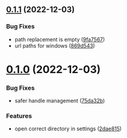 ## [0.1.1](https://github.com/mxsdev/ponychopper/compare/v0.1.0...v0.1.1) (2022-12-03)


### Bug Fixes

* path replacement is empty ([9fa7567](https://github.com/mxsdev/ponychopper/commit/9fa7567fb3b5a581ae4e3e8be9e34d0b5081d696))
* url paths for windows ([869d543](https://github.com/mxsdev/ponychopper/commit/869d5435deb5879c78f97844b1041fb7c2471edb))



# [0.1.0](https://github.com/mxsdev/ponychopper/compare/75da32b1c3a7e9f40a185017981e1f3de711ab24...v0.1.0) (2022-12-03)


### Bug Fixes

* safer handle management ([75da32b](https://github.com/mxsdev/ponychopper/commit/75da32b1c3a7e9f40a185017981e1f3de711ab24))


### Features

* open correct directory in settings ([2dae815](https://github.com/mxsdev/ponychopper/commit/2dae815464a2c3e11f678842450fb4049a3ba044))



